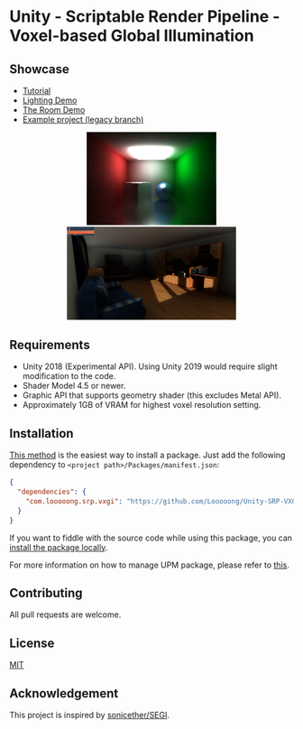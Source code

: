 # Unity - Scriptable Render Pipeline - Voxel-based Global Illumination

## Showcase

- [Tutorial](https://youtu.be/nACG_mtSUDo)
- [Lighting Demo](https://youtu.be/thsw3c0SDIw)
- [The Room Demo](https://youtu.be/cOHHuDeXhgw)
- [Example project (legacy branch)](https://github.com/Looooong/Unity-SRP-VXGI/tree/legacy)

<p align="center">
  <img src="Documentation~/Screenshots/1.jpg" alt="Screenshot 1" width="230" />
  <img src="Documentation~/Screenshots/2.jpg" alt="Screenshot 2" width="300" />
</p>

## Requirements

- Unity 2018 (Experimental API). Using Unity 2019 would require slight modification to the code.
- Shader Model 4.5 or newer.
- Graphic API that supports geometry shader (this excludes Metal API).
- Approximately 1GB of VRAM for highest voxel resolution setting.

## Installation

[This method](https://docs.unity3d.com/Manual/upm-ui-giturl.html) is the easiest way to install a package. Just add the following dependency to `<project path>/Packages/manifest.json`:

```json
{
  "dependencies": {
    "com.looooong.srp.vxgi": "https://github.com/Looooong/Unity-SRP-VXGI.git"
  }
}
```

If you want to fiddle with the source code while using this package, you can [install the package locally](https://docs.unity3d.com/Manual/upm-ui-local.html).

For more information on how to manage UPM package, please refer to [this](https://docs.unity3d.com/Manual/upm-ui-actions.html).

## Contributing

All pull requests are welcome.

## License

[MIT](LICENSE.md)

## Acknowledgement

This project is inspired by [sonicether/SEGI](https://github.com/sonicether/SEGI).
